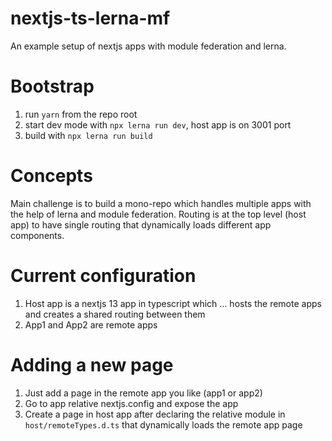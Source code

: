 # nextjs-ts-lerna-mf
An example setup of nextjs apps with module federation and lerna.

# Bootstrap
1. run `yarn` from the repo root
2. start dev mode with `npx lerna run dev`, host app is on 3001 port
3. build with `npx lerna run build`

# Concepts
Main challenge is to build a mono-repo which handles multiple apps with the help of lerna and module federation. Routing is at the top level (host app) to have single routing that dynamically loads different app components.

# Current configuration
1. Host app is a nextjs 13 app in typescript which ... hosts the remote apps and creates a shared routing between them
2. App1 and App2 are remote apps

# Adding a new page
1. Just add a page in the remote app you like (app1 or app2)
2. Go to app relative nextjs.config and expose the app
3. Create a page in host app after declaring the relative module in `host/remoteTypes.d.ts` that dynamically loads the remote app page

